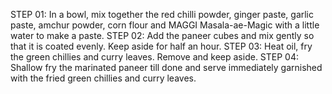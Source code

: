 STEP 01: In a bowl, mix together the red chilli powder, ginger paste, garlic paste, amchur powder, corn flour and MAGGI Masala-ae-Magic with a little water to make a paste. 
STEP 02: Add the paneer cubes and mix gently so that it is coated evenly. Keep aside for half an hour. 
STEP 03: Heat oil, fry the green chillies and curry leaves. Remove and keep aside. 
STEP 04: Shallow fry the marinated paneer till done and serve immediately garnished with the fried green chillies and curry leaves.